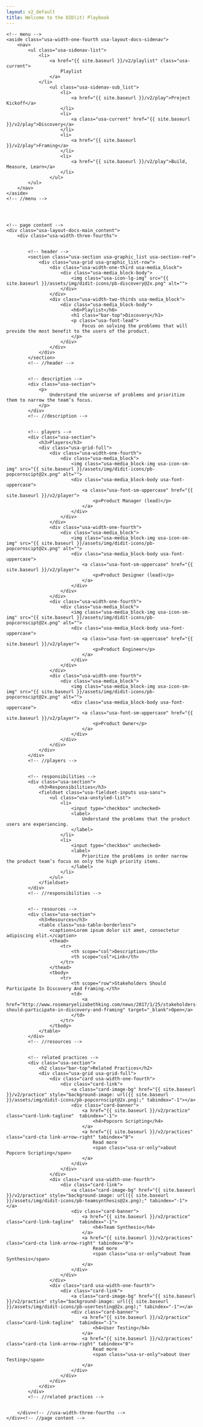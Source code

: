 ```yaml
---
layout: v2_default
title: Welcome to the DID(it) Playbook
---
```

<!-- main content -->
<main class="usa-grid usa-section usa-content usa-layout-docs" id="main-content">

    <!-- menu -->
    <aside class="usa-width-one-fourth usa-layout-docs-sidenav">
        <nav>
            <ul class="usa-sidenav-list">
                <li>
                    <a href="{{ site.baseurl }}/v2/playlist" class="usa-current">
                        Playlist
                    </a>
                </li>
                    <ul class="usa-sidenav-sub_list">
                        <li>
                            <a href="{{ site.baseurl }}/v2/play">Project Kickoff</a>
                        </li>
                        <li>
                            <a class="usa-current" href="{{ site.baseurl }}/v2/play">Discovery</a>
                        </li>
                        <li>
                            <a href="{{ site.baseurl }}/v2/play">Framing</a>
                        </li>
                        <li>
                            <a href="{{ site.baseurl }}/v2/play">Build, Measure, Learn</a>
                        </li>
                    </ul>
            </ul>
        </nav>
    </aside>
    <!-- //menu -->




    <!-- page content -->
    <div class="usa-layout-docs-main_content">
        <div class="usa-width-three-fourths">


            <!-- header -->
            <section class="usa-section usa-graphic_list usa-section-red">
                <div class="usa-grid usa-graphic_list-row">
                    <div class="usa-width-one-third usa-media_block">
                        <div class="usa-media_block-body">
                            <img class="usa-icon-lg-img" src="{{ site.baseurl }}/assets/img/didit-icons/pb-discovery@2x.png" alt="">
                        </div>
                    </div>
                    <div class="usa-width-two-thirds usa-media_block">
                        <div class="usa-media_block-body">
                            <h6>Playlist</h6>
                            <h1 class="bar-top">Discovery</h1>
                            <p class="usa-font-lead">
                                Focus on solving the problems that will provide the most benefit to the users of the product.
                            </p>
                        </div>
                    </div>
                </div>
            </section>
            <!-- //header -->


            <!-- description -->
            <div class="usa-section">
                <p>
                    Understand the universe of problems and prioritize them to narrow the team’s focus.
                </p>
            </div>
            <!-- //description -->


            <!-- players -->
            <div class="usa-section">
                <h3>Players</h3>
                <div class="usa-grid-full">
                    <div class="usa-width-one-fourth">
                        <div class="usa-media_block">
                            <img class="usa-media_block-img usa-icon-sm-img" src="{{ site.baseurl }}/assets/img/didit-icons/pb-popcornscipt@2x.png" alt="">
                            <div class="usa-media_block-body usa-font-uppercase">
                                <a class="usa-font-sm-uppercase" href="{{ site.baseurl }}/v2/player">
                                    <p>Product Manager (lead)</p>
                                </a>
                            </div>
                        </div>
                    </div>
                    <div class="usa-width-one-fourth">
                        <div class="usa-media_block">
                            <img class="usa-media_block-img usa-icon-sm-img" src="{{ site.baseurl }}/assets/img/didit-icons/pb-popcornscipt@2x.png" alt="">
                            <div class="usa-media_block-body usa-font-uppercase">
                                <a class="usa-font-sm-uppercase" href="{{ site.baseurl }}/v2/player">
                                    <p>Product Designer (lead)</p>
                                </a>
                            </div>
                        </div>
                    </div>
                    <div class="usa-width-one-fourth">
                        <div class="usa-media_block">
                            <img class="usa-media_block-img usa-icon-sm-img" src="{{ site.baseurl }}/assets/img/didit-icons/pb-popcornscipt@2x.png" alt="">
                            <div class="usa-media_block-body usa-font-uppercase">
                                <a class="usa-font-sm-uppercase" href="{{ site.baseurl }}/v2/player">
                                    <p>Product Engineer</p>
                                </a>
                            </div>
                        </div>
                    </div>
                    <div class="usa-width-one-fourth">
                        <div class="usa-media_block">
                            <img class="usa-media_block-img usa-icon-sm-img" src="{{ site.baseurl }}/assets/img/didit-icons/pb-popcornscipt@2x.png" alt="">
                            <div class="usa-media_block-body usa-font-uppercase">
                                <a class="usa-font-sm-uppercase" href="{{ site.baseurl }}/v2/player">
                                    <p>Product Owner</p>
                                </a>
                            </div>
                        </div>
                    </div>
                </div>
            </div>
            <!-- //players -->


            <!-- responsibilities -->
            <div class="usa-section">
                <h3>Responsibilities</h3>
                <fieldset class="usa-fieldset-inputs usa-sans">
                    <ul class="usa-unstyled-list">
                        <li>
                            <input type="checkbox" unchecked>
                            <label>
                                Understand the problems that the product users are experiencing.
                            </label>
                        </li>
                        <li>
                            <input type="checkbox" unchecked>
                            <label>
                                Prioritize the problems in order narrow the product team’s focus on only the high priority items.
                            </label>
                        </li>
                    </ul>
                </fieldset>
            </div>
            <!-- //responsibilities -->


            <!-- resources -->
            <div class="usa-section">
                <h3>Resources</h3>
                <table class="usa-table-borderless">
                    <caption>Lorem ipsum dolor sit amet, consectetur adipiscing elit.</caption>
                    <thead>
                        <tr>
                            <th scope="col">Description</th>
                            <th scope="col">Link</th>
                        </tr>
                    </thead>
                    <tbody>
                        <tr>
                            <th scope="row">Stakeholders Should Participate In Discovery And Framing.</th>
                            <td>
                                <a href="http://www.rosemaryelizabethking.com/news/2017/1/25/stakeholders-should-participate-in-discovery-and-framing" target="_blank">Open</a>
                            </td>
                        </tr>
                    </tbody>
                </table>
            </div>
            <!-- //resources -->


            <!-- related practices -->
            <div class="usa-section">
                <h2 class="bar-top">Related Practices</h2>
                <div class="usa-grid usa-grid-full">
                    <div class="card usa-width-one-fourth">
                        <div class="card-link">
                            <a class="card-image-bg" href="{{ site.baseurl }}/v2/practice" style="background-image: url({{ site.baseurl }}/assets/img/didit-icons/pb-popcornscipt@2x.png);" tabindex="-1"></a>
                            <div class="card-banner">
                                <a href="{{ site.baseurl }}/v2/practice" class="card-link-tagline"  tabindex="-1">
                                    <h4>Popcorn Scripting</h4>
                                </a>
                                <a href="{{ site.baseurl }}/v2/practices" class="card-cta link-arrow-right" tabindex="0">
                                    Read more
                                    <span class="usa-sr-only">about Popcorn Scripting</span>
                                </a>
                            </div>
                        </div>
                    </div>
                    <div class="card usa-width-one-fourth">
                        <div class="card-link">
                            <a class="card-image-bg" href="{{ site.baseurl }}/v2/practice" style="background-image: url({{ site.baseurl }}/assets/img/didit-icons/pb-teamsynthesis@2x.png);" tabindex="-1"></a>
                            <div class="card-banner">
                                <a href="{{ site.baseurl }}/v2/practice" class="card-link-tagline"  tabindex="-1">
                                    <h4>Team Synthesis</h4>
                                </a>
                                <a href="{{ site.baseurl }}/v2/practices" class="card-cta link-arrow-right" tabindex="0">
                                    Read more
                                    <span class="usa-sr-only">about Team Synthesis</span>
                                </a>
                            </div>
                        </div>
                    </div>
                    <div class="card usa-width-one-fourth">
                        <div class="card-link">
                            <a class="card-image-bg" href="{{ site.baseurl }}/v2/practice" style="background-image: url({{ site.baseurl }}/assets/img/didit-icons/pb-usertesting@2x.png);" tabindex="-1"></a>
                            <div class="card-banner">
                                <a href="{{ site.baseurl }}/v2/practice" class="card-link-tagline"  tabindex="-1">
                                    <h4>User Testing</h4>
                                </a>
                                <a href="{{ site.baseurl }}/v2/practices" class="card-cta link-arrow-right" tabindex="0">
                                    Read more
                                    <span class="usa-sr-only">about User Testing</span>
                                </a>
                            </div>
                        </div>
                    </div>
                </div>
            </div>
            <!-- //related practices -->


        </div><!-- //usa-width-three-fourths -->
    </div><!-- //page content -->
</main><!-- //main content -->
